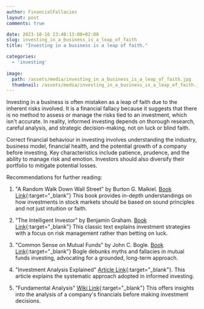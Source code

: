 ```yaml
---
author: FinancialFallacies
layout: post
comments: true

date: 2023-10-16 23:48:13:00+02:00  
slug: investing_in_a_business_is_a_leap_of_faith
title: "Investing in a business is a leap of faith."

categories:
  - 'investing'
  
image:
  path: /assets/media/investing_in_a_business_is_a_leap_of_faith.jpg
  thumbnail: /assets/media/investing_in_a_business_is_a_leap_of_faith.jpg
---
```


Investing in a business is often mistaken as a leap of faith due to the inherent risks involved. It is a financial fallacy because it suggests that there is no method to assess or manage the risks tied to an investment, which isn't accurate. In reality, informed investing depends on thorough research, careful analysis, and strategic decision-making, not on luck or blind faith.

Correct financial behaviour in investing involves understanding the industry, business model, financial health, and the potential growth of a company before investing. Key characteristics include patience, prudence, and the ability to manage risk and emotion. Investors should also diversify their portfolio to mitigate potential losses.

Recommendations for further reading:

1. "A Random Walk Down Wall Street" by Burton G. Malkiel. [Book Link](https://www.amazon.com/Random-Walk-Down-Wall-Street/dp/0393330338/ref=nosim?tag=financialfall-20){:target="_blank"}
This book provides in-depth understandings on how investments in stock markets should be based on sound principles and not just intuition or faith.

2. "The Intelligent Investor" by Benjamin Graham. [Book Link](https://www.amazon.com/Intelligent-Investor-Definitive-Investing-Essentials/dp/0060555661/ref=nosim?tag=financialfall-20){:target="_blank"}
This classic text explains investment strategies with a focus on risk management rather than betting on luck.

3. "Common Sense on Mutual Funds" by John C. Bogle. [Book Link](https://www.amazon.com/Common-Sense-Mutual-Funds-Anniversary/dp/0470138130/ref=nosim?tag=financialfall-20){:target="_blank"}
Bogle debunks myths and fallacies in mutual funds investing, advocating for a grounded, long-term approach.

4. "Investment Analysis Explained" [Article Link](https://www.investopedia.com/terms/i/investment-analysis.asp){:target="_blank"}.
This article explains the systematic approach adopted in informed investing.
  
5. "Fundamental Analysis" [Wiki Link](https://en.wikipedia.org/wiki/Fundamental_analysis){:target="_blank"}
This offers insights into the analysis of a company's financials before making investment decisions.
